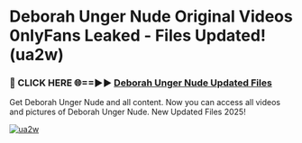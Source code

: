 # Deborah Unger Nude Original Videos 0nlyFans Leaked - Files Updated! (ua2w)

<h3>🔴 CLICK HERE 🌐==►► <a href="https://tinyurl.com/yrmya6cz" rel="nofollow">Deborah Unger Nude Updated Files</a></h3>

Get Deborah Unger Nude and all content. Now you can access all videos and pictures of Deborah Unger Nude. New Updated Files 2025!

[![ua2w](https://i.imgur.com/FMdXYCs.gif)](https://tinyurl.com/yrmya6cz)
